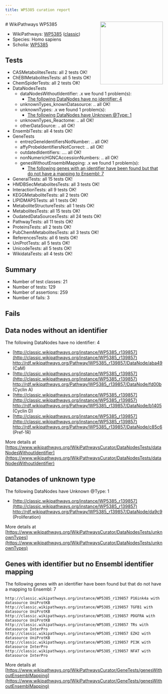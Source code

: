 ```yaml
---
title: WP5385 curation report
---
```


<img style="float: right; width: 200px" src="https://upload.wikimedia.org/wikipedia/commons/thumb/8/83/Wplogo_with_text_500.png/640px-Wplogo_with_text_500.png" />
# WikiPathways WP5385

* WikiPathways: [WP5385](https://wikipathways.org/pathways/WP5385) ([classic](https://classic.wikipathways.org/instance/WP5385))
* Species: Homo sapiens
* Scholia: [WP5385](https://scholia.toolforge.org/wikipathways/WP5385)
## Tests
* CASMetabolitesTests: all 2 tests OK!
* ChEBIMetabolitesTests: all 5 tests OK!
* ChemSpiderTests: all 2 tests OK!
* DataNodesTests
    * dataNodesWithoutIdentifier: .x we found 1 problem(s):
        * [The following DataNodes have no identifier: 4](#d2d32fa3)
    * unknownTypes_knownDatasource: .. all OK!
    * unknownTypes: .x we found 1 problem(s):
        * [The following DataNodes have Unknown @Type: 1](#839973df)
    * unknownTypes_Reactome: .. all OK!
    * otherDataSource: .. all OK!
* EnsemblTests: all 4 tests OK!
* GeneTests
    * entrezGeneIdentifiersNotNumber: .. all OK!
    * affyProbeIdentifiersNotCorrect: .. all OK!
    * outdatedIdentifiers: .... all OK!
    * nonNumericHGNCAccessionNumbers: .. all OK!
    * genesWithoutEnsemblMapping: .x we found 1 problem(s):
        * [The following genes with an identifier have been found but that do not have a mapping to Ensembl: 7](#40286d89)
* GeneralTests: all 15 tests OK!
* HMDBSecMetabolitesTests: all 3 tests OK!
* InteractionTests: all 9 tests OK!
* KEGGMetaboliteTests: all 2 tests OK!
* LIPIDMAPSTests: all 1 tests OK!
* MetaboliteStructureTests: all 1 tests OK!
* MetabolitesTests: all 15 tests OK!
* OudatedDataSourcesTests: all 24 tests OK!
* PathwayTests: all 11 tests OK!
* ProteinsTests: all 2 tests OK!
* PubChemMetabolitesTests: all 3 tests OK!
* ReferencesTests: all 6 tests OK!
* UniProtTests: all 5 tests OK!
* UnicodeTests: all 5 tests OK!
* WikidataTests: all 4 tests OK!


## Summary

* Number of test classes: 21
* Number of tests: 129
* Number of assertions: 259
* Number of fails: 3

## Fails

<a name="d2d32fa3" />

## Data nodes without an identifier

The following DataNodes have no identifier: 4

* [http://classic.wikipathways.org/instance/WP5385_r139857](http://classic.wikipathways.org/instance/WP5385_r139857) http://rdf.wikipathways.org/Pathway/WP5385_r139857/DataNode/aba49 (CaM)
* [http://classic.wikipathways.org/instance/WP5385_r139857](http://classic.wikipathways.org/instance/WP5385_r139857) http://rdf.wikipathways.org/Pathway/WP5385_r139857/DataNode/fd00b (Cyclin A)
* [http://classic.wikipathways.org/instance/WP5385_r139857](http://classic.wikipathways.org/instance/WP5385_r139857) http://rdf.wikipathways.org/Pathway/WP5385_r139857/DataNode/b1405 (Cyclin D)
* [http://classic.wikipathways.org/instance/WP5385_r139857](http://classic.wikipathways.org/instance/WP5385_r139857) http://rdf.wikipathways.org/Pathway/WP5385_r139857/DataNode/c85c6 (Pref-1R)


More details at [https://www.wikipathways.org/WikiPathwaysCurator/DataNodesTests/dataNodesWithoutIdentifier](https://www.wikipathways.org/WikiPathwaysCurator/DataNodesTests/dataNodesWithoutIdentifier)

<a name="839973df" />

## Datanodes of unknown type

The following DataNodes have Unknown @Type: 1

* [http://classic.wikipathways.org/instance/WP5385_r139857](http://classic.wikipathways.org/instance/WP5385_r139857) http://rdf.wikipathways.org/Pathway/WP5385_r139857/DataNode/da9c9 (Proliferation)


More details at [https://www.wikipathways.org/WikiPathwaysCurator/DataNodesTests/unknownTypes](https://www.wikipathways.org/WikiPathwaysCurator/DataNodesTests/unknownTypes)

<a name="40286d89" />

## Genes with identifier but no Ensembl identifier mapping

The following genes with an identifier have been found but that do not have a mapping to Ensembl: 7
```
http://classic.wikipathways.org/instance/WP5385_r139857 P16ink4a with datasource UniProtKB
http://classic.wikipathways.org/instance/WP5385_r139857 TGFB1 with datasource UniProtKB
http://classic.wikipathways.org/instance/WP5385_r139857 PDGFRA with datasource UniProtKB
http://classic.wikipathways.org/instance/WP5385_r139857 TRs with datasource InterPro
http://classic.wikipathways.org/instance/WP5385_r139857 EZH2 with datasource UniProtKB
http://classic.wikipathways.org/instance/WP5385_r139857 PI3K with datasource InterPro
http://classic.wikipathways.org/instance/WP5385_r139857 NFAT with datasource InterPro
```

More details at [https://www.wikipathways.org/WikiPathwaysCurator/GeneTests/genesWithoutEnsemblMapping](https://www.wikipathways.org/WikiPathwaysCurator/GeneTests/genesWithoutEnsemblMapping)

